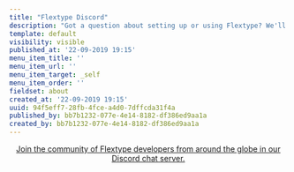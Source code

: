 ```yaml
---
title: "Flextype Discord"
description: "Got a question about setting up or using Flextype? We'll do our best to help you out. Also here you may start discussions about core, plugin and themes development."
template: default
visibility: visible
published_at: '22-09-2019 19:15'
menu_item_title: ''
menu_item_url: ''
menu_item_target: _self
menu_item_order: ''
fieldset: about
created_at: '22-09-2019 19:15'
uuid: 94f5eff7-28fb-4fce-a4d0-7dffcda31f4a
published_by: bb7b1232-077e-4e14-8182-df386ed9aa1a
created_by: bb7b1232-077e-4e14-8182-df386ed9aa1a
---
```


<center>
    <a class="relative button-link-effect-1 text-lg w-6/12 relative no-underline pl-20 pr-20 pt-6 pb-6 block text-black bg-white border-black border-3 hover:bg-black hover:text-white" href="https://discord.gg/CCKPKVG">
        Join the community of Flextype developers from around the globe in our Discord chat server.
    </a>
</center>

